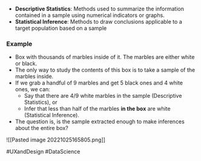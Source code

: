 - **Descriptive Statistics**: Methods used to summarize the information contained in a sample using numerical indicators or graphs.
- **Statistical Inference**: Methods to draw conclusions applicable to a target population based on a sample

### Example
- Box with thousands of marbles inside of it. The marbles are either white or black.
- The only way to study the contents of this box is to take a sample of the marbles inside.
- If we grab a handful of 9 marbles and get 5 black ones and 4 white ones, we can:
	- Say that there are 4/9 white marbles in the sample (Descriptive Statistics), or
	- Infer that less than half of the marbles **in the box** are white (Statistical Inference).
- The question is, is the sample extracted enough to make inferences about the entire box?

![[Pasted image 20221025165805.png]]

#UXandDesign #DataScience  